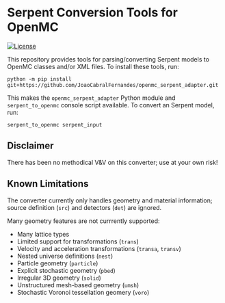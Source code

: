 # Serpent Conversion Tools for OpenMC

[![License](https://img.shields.io/badge/license-MIT-green)](https://opensource.org/licenses/MIT)

This repository provides tools for parsing/converting Serpent models to OpenMC
classes and/or XML files. To install these tools, run:

    python -m pip install git+https://github.com/JoaoCabralFernandes/openmc_serpent_adapter.git

This makes the `openmc_serpent_adapter` Python module and `serpent_to_openmc`
console script available. To convert an Serpent model, run:

    serpent_to_openmc serpent_input

## Disclaimer

There has been no methodical V&V on this converter; use at your own risk!

## Known Limitations

The converter currently only handles geometry and material information; source
definition (`src`) and detectors (`det`) are ignored.

Many geometry features are not currrently supported:

- Many lattice types
- Limited support for transformations (`trans`)
- Velocity and acceleration transformations (`transa`, `transv`)
- Nested universe definitions (`nest`)
- Particle geometry (`particle`)
- Explicit stochastic geometry (`pbed`)
- Irregular 3D geometry (`solid`)
- Unstructured mesh-based geometry (`umsh`)
- Stochastic Voronoi tessellation geomery (`voro`)
